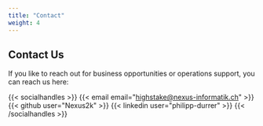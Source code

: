 ```yaml
---
title: "Contact"
weight: 4
---
```


## Contact Us

If you like to reach out for business opportunities or operations support, you can reach us here:

{{< socialhandles >}}
    {{< email email="highstake@nexus-informatik.ch" >}}
    {{< github user="Nexus2k" >}}
    {{< linkedin user="philipp-durrer" >}}
{{< /socialhandles >}}
